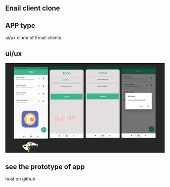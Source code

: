 
## Enail client clone
## APP type
ui/ux clone of Email clients








## ui/ux
![Test Image 4](https://github.com/isavtars/todo/blob/master/Gamepad.png)






## see the prototype of app
host on github
